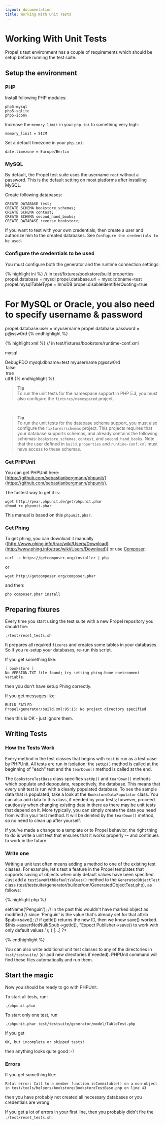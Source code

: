 ```yaml
---
layout: documentation
title: Working With Unit Tests
---
```


# Working With Unit Tests #

Propel's test environment has a couple of requirements which should be setup before running the test suite.

## Setup the environment ##

### PHP ###

Install following PHP modules:

    php5-mysql
    php5-sqlite
    php5-iconv

Increase the `memory_limit` in your `php.ini` to something very high:

    memory_limit = 512M

Set a default timezone in your `php.ini`:

    date.timezone = Europe/Berlin


### MySQL ###

By default, the Propel test suite uses the username `root` without a password.
This is the default setting on most platforms after installing MySQL.

Create following databases:

    CREATE DATABASE test;
    CREATE SCHEMA bookstore_schemas;
    CREATE SCHEMA contest;
    CREATE SCHEMA second_hand_books;
    CREATE DATABASE reverse_bookstore;

If you want to test with your own credentials, then create a user and authorize him to the
created databases. See `Configure the credentials to be used`.

### Configure the credentials to be used  ###

You must configure both the generator and the runtime connection settings:

{% highlight ini %}
// in test/fixtures/bookstore/build.properties
propel.database = mysql
propel.database.url = mysql:dbname=test
propel.mysqlTableType = InnoDB
propel.disableIdentifierQuoting=true
# For MySQL or Oracle, you also need to specify username & password
propel.database.user = myusername
propel.database.password = p@ssw0rd
{% endhighlight %}

{% highlight xml %}
// in test/fixtures/bookstore/runtime-conf.xml
<datasource id="bookstore">
  <!-- the Propel adapter to use for this connection -->
  <adapter>mysql</adapter>
  <!-- Connection parameters. See PDO documentation for DSN format and available option constants. -->
  <connection>
      <classname>DebugPDO</classname>
      <dsn>mysql:dbname=test</dsn>
      <user>myusername</user>
      <password>p@ssw0rd</password>
      <options>
        <option id="ATTR_PERSISTENT">false</option>
      </options>
      <attributes>
        <!-- For MySQL, you should also turn on prepared statement emulation,
                        as prepared statements support is buggy in mysql driver -->
        <option id="ATTR_EMULATE_PREPARES">true</option>
      </attributes>
      <settings>
        <!--  Set the character set for client connection -->
        <setting id="charset">utf8</setting>
      </settings>
  </connection>
</datasource>
{% endhighlight %}

>**Tip**<br />To run the unit tests for the namespace support in PHP 5.3, you must also configure the `fixtures/namespaced` project.

<br />

>**Tip**<br />To run the unit tests for the database schema support, you must also configure the `fixtures/schemas` project. This projects requires that your database supports schemas, and already contains the following schemas: `bookstore_schemas`, `contest`, and `second_hand_books`. Note that the user defined in `build.properties` and `runtime-conf.xml` must have access to these schemas.


### Get PHPUnit ###

You can get PHPUnit here: [https://github.com/sebastianbergmann/phpunit/](https://github.com/sebastianbergmann/phpunit/).

The fastest way to get it is:

    wget http://pear.phpunit.de/get/phpunit.phar
    chmod +x phpunit.phar

This manual is based on this `phpunit.phar`.

### Get Phing ###

To get phing, you can download it manually
([http://www.phing.info/trac/wiki/Users/Download](http://www.phing.info/trac/wiki/Users/Download))
or use [Composer](http://getcomposer.org/).

    curl -s https://getcomposer.org/installer | php

or

    wget http://getcomposer.org/composer.phar

and then:

    php composer.phar install


## Preparing fixures ##

Every time you start using the test suite with a new Propel repository you should fire:

    ./test/reset_tests.sh

It prepares all required `fixures` and creates some tables in your databases.
So if you re-setup your databases, re-run this script.

If you get something like:

    [ bookstore ]
    No VERSION.TXT file found; try setting phing.home environment variable.

then you don't have setup Phing correctly.

If you get messages like:

    BUILD FAILED
    Propel/generator/build.xml:95:15: No project directory specified

then this is OK - just ignore them.

## Writing Tests ##

### How the Tests Work ###

Every method in the test classes that begins with `test` is run as a test case by PHPUnit.
All tests are run in isolation; the `setUp()` method is called at the beginning of "each"
test and the `tearDown()` method is called at the end.

The `BookstoreTestBase` class specifies `setUp()` and `tearDown()` methods which populate
and depopulate, respectively, the database.
This means that every unit test is run with a cleanly populated database.
To see the sample data that is populated, take a look at the `BookstoreDataPopulator` class.
You can also add data to this class, if needed by your tests; however, proceed cautiously when
changing existing data in there as there may be unit tests that depend on it. More typically,
you can simply create the data you need from within your test method. It will be deleted by the
`tearDown()` method, so no need to clean up after yourself.


If you've made a change to a template or to Propel behavior, the right thing to do is write a
unit test that ensures that it works properly -- and continues to work in the future.

### Write one ###

Writing a unit test often means adding a method to one of the existing test classes. For example,
let's test a feature in the Propel templates that supports saving of objects when only default
values have been specified. Just add a `testSaveWithDefaultValues()` method to the
`GeneratedObjectTest` class (test/testsuite/generator/builder/om/GeneratedObjectTest.php), as
follows:

{% highlight php %}
<?php

class GeneratedObjectTest extends BookstoreTestBase
{

}
[...]

/**
 * Test saving object when only default values are set.
 */
public function testSaveWithDefaultValues()
{
    // Relies on a default value of 'Penguin' specified in schema
    // for publisher.name col.
    
    $pub = new Publisher();
    $pub->setName('Penguin');
    // in the past this wouldn't have marked object as modified
    // since 'Penguin' is the value that's already set for that attrib
    $pub->save();
    
    // if getId() returns the new ID, then we know save() worked.
    $this->assertNotNull($pub->getId(), "Expect Publisher->save() to work  with only default values.");
}

[...]

?>
{% endhighlight %}


You can also write additional unit test classes to any of the directories in `test/testsuite/`
(or add new directories if needed). PHPUnit command will find these files automatically and run them.


## Start the magic ##

Now you should be ready to go with PHPUnit.

To start all tests, run:

    ./phpunit.phar

To start only one test, run:

    ./phpunit.phar test/testsuite/generator/model/TableTest.php


If you get

    OK, but incomplete or skipped tests!

then anything looks quite good :-)



### Errors ####

If you get something like:

    Fatal error: Call to a member function isCommitable() on a non-object in test/tools/helpers/bookstore/BookstoreTestBase.php on line 43

then you have probably not created all necessary databases or you credentials are wrong.

If you get a lot of errors in your first line, then you probably didn't fire the `./test/reset_tests.sh`.
